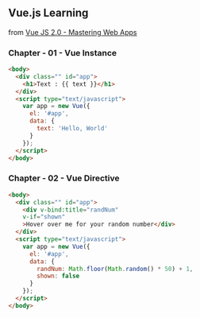 ## Vue.js Learning

from [Vue JS 2.0 - Mastering Web Apps](https://www.udemy.com/vue-web-apps/learn/v4/)

### Chapter - 01 - Vue Instance

```html
<body>
  <div class="" id="app">
    <h1>Text : {{ text }}</h1>
  </div>
  <script type="text/javascript">
    var app = new Vue({
      el: '#app',
      data: {
        text: 'Hello, World'
      }
    });
  </script>
</body>
```

### Chapter - 02 - Vue Directive

```html
<body>
  <div class="" id="app">
    <div v-bind:title="randNum" 
    v-if="shown" 
    >Hover over me for your random number</div>
  </div>
  <script type="text/javascript">
    var app = new Vue({
      el: '#app',
      data: {
        randNum: Math.floor(Math.random() * 50) + 1,
        shown: false
      }
    });
  </script>
</body>
```
